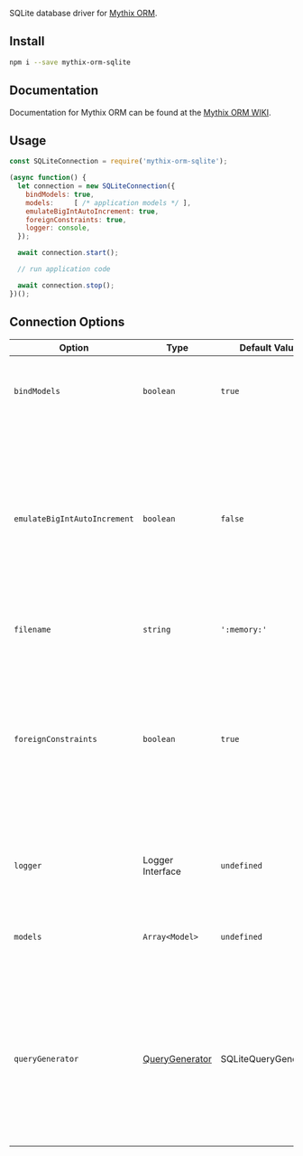 SQLite database driver for [Mythix ORM](https://www.npmjs.com/package/mythix-orm).

## Install

```bash
npm i --save mythix-orm-sqlite
```

## Documentation

Documentation for Mythix ORM can be found at the [Mythix ORM WIKI](https://github.com/th317erd/mythix-orm/wiki).

## Usage

```javascript
const SQLiteConnection = require('mythix-orm-sqlite');

(async function() {
  let connection = new SQLiteConnection({
    bindModels: true,
    models:     [ /* application models */ ],
    emulateBigIntAutoIncrement: true,
    foreignConstraints: true,
    logger: console,
  });

  await connection.start();

  // run application code

  await connection.stop();
})();
```

## Connection Options

| Option | Type | Default Value | Description |
| ------ | ---- | ------------- | ----------- |
| `bindModels` | `boolean` | `true` | Bind the models provided to this connection (see the Mythix ORM [Connection Binding](https://github.com/th317erd/mythix-orm/wiki/ConnectionBinding) article for more information). |
| `emulateBigIntAutoIncrement` | `boolean` | `false` | If `true`, auto-incrementing on `BIGINT` columns (which is not natively supported in SQLite) will be emulated by Mythix ORM itself. This emulation is simple, and might break during unsupported edge-cases, so think twice before using it in production code. It is primarily provided so the SQLite driver can be used seamlessly for unit testing. |
| `filename` | `string` | `':memory:'` | The file to use for the SQLite DB. Defaults to an in-memory database. |
| `foreignConstraints` | `boolean` | `true` | Enable or disable foreign key constraints. By default, foreign key constraints are not enabled in SQLite, so Mythix ORM will enable them by executing a `DB.pragma('foreign_keys = ON')` as soon as the connection is active. Setting this value to `false` will bypass this behavior, leaving SQLite with its default of not having foreign key constraints enabled. |
| `logger` | Logger Interface | `undefined` | Assign a logger to the connection. If a logger is assigned, then every query (and every error) will be logged using this logger. |
| `models` | `Array<Model>` | `undefined` | Models to register with the connection (these models will be bound to the connection if the `boundModels` option is `true`).
| `queryGenerator` | [QueryGenerator](https://github.com/th317erd/mythix-orm/wiki/QueryGeneratorBase) | <see>SQLiteQueryGenerator</see> | Provide an alternate `QueryGenerator` interface for generating SQL statements for SQLite. This is not usually needed, as the `SQLiteConnection` itself will provide its own generator interface. However, if you want to customize the default query generator, or want to provide your own, you can do so using this option. |
